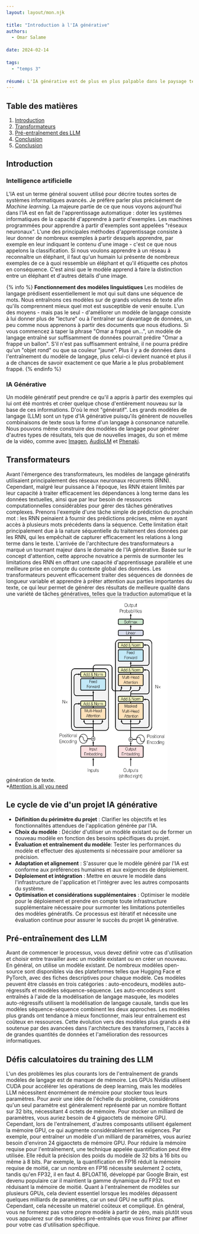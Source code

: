 ```yaml
---
layout: layout/mon.njk

title: "Introduction à l'IA générative"
authors:
  - Omar Salame

date: 2024-02-14

tags: 
  - "temps 3"

résumé: L'IA générative est de plus en plus palpable dans le paysage technologique actuel. Les grands modèles de langage ont ouvert de nouvelles perspectives et suscité un vif intérêt dans divers domaines professionnels. J'ai choisi de suivre le [cours de DeepLearning.AI](https://www.deeplearning.ai/courses/generative-ai-with-llms/)
---
```


## Table des matières

1. [Introduction](#section-1)
2. [Transformateurs](#section-2)
3. [Pré-entraînement des LLM](#section-3)
4. [Conclusion](#section-4)
5. [Conclusion](#section-5)

## Introduction <a id="section-1"></a>
### Intelligence artificielle
L'IA est un terme général souvent utilisé pour décrire toutes sortes de systèmes informatiques avancés. Je préfère parler plus précisément de *Machine learning*. La majeure partie de ce que nous voyons aujourd'hui dans l'IA est en fait de l'apprentissage automatique : doter les systèmes informatiques de la capacité d'apprendre à partir d'exemples.
Les machines programmées pour apprendre à partir d'exemples sont appelées "réseaux neuronaux". L'une des principales méthodes d'apprentissage consiste à leur donner de nombreux exemples à partir desquels apprendre, par exemple en leur indiquant le contenu d'une image - c'est ce que nous appelons la classification. Si nous voulons apprendre à un réseau à reconnaître un éléphant, il faut qu'un humain lui présente de nombreux exemples de ce à quoi ressemble un éléphant et qu'il étiquette ces photos en conséquence. C'est ainsi que le modèle apprend à faire la distinction entre un éléphant et d'autres détails d'une image.


{% info %}
**Fonctionnement des modèles linguistiques**
Les modèles de langage prédisent essentiellement le mot qui suit dans une séquence de mots. Nous entraînons ces modèles sur de grands volumes de texte afin qu'ils comprennent mieux quel mot est susceptible de venir ensuite. L'un des moyens - mais pas le seul - d'améliorer un modèle de langage consiste à lui donner plus de "lecture" ou à l'entraîner sur davantage de données, un peu comme nous apprenons à partir des documents que nous étudions. Si vous commencez à taper la phrase "Omar a frappé un...", un modèle de langage entraîné sur suffisamment de données pourrait prédire "Omar a frappé un ballon". S'il n'est pas suffisamment entraîné, il ne pourra prédire qu'un "objet rond" ou que sa couleur "jaune". Plus il y a de données dans l'entraînement du modèle de langage, plus celui-ci devient nuancé et plus il a de chances de savoir exactement ce que Marie a le plus probablement frappé.
{% endinfo %}


### IA Générative
Un modèle génératif peut prendre ce qu'il a appris à partir des exemples qui lui ont été montrés et créer quelque chose d'entièrement nouveau sur la base de ces informations. D'où le mot "génératif". Les grands modèles de langage (LLM) sont un type d'IA générative puisqu'ils génèrent de nouvelles combinaisons de texte sous la forme d'un langage à consonance naturelle. Nous pouvons même construire des modèles de langage pour générer d'autres types de résultats, tels que de nouvelles images, du son et même de la vidéo, comme avec [Imagen](https://imagen.research.google/), [AudioLM](https://google-research.github.io/seanet/audiolm/examples/) et [Phenaki](https://sites.research.google/phenaki/).

## Transformateurs<a id="section-2"></a>

Avant l'émergence des transformateurs, les modèles de langage génératifs utilisaient principalement des réseaux neuronaux récurrents (RNN). Cependant, malgré leur puissance à l'époque, les RNN étaient limités par leur capacité à traiter efficacement les dépendances à long terme dans les données textuelles, ainsi que par leur besoin de ressources computationnelles considérables pour gérer des tâches génératives complexes.
Prenons l'exemple d'une tâche simple de prédiction du prochain mot : les RNN peinaient à fournir des prédictions précises, même en ayant accès à plusieurs mots précédents dans la séquence. Cette limitation était principalement due à la nature séquentielle du traitement des données par les RNN, qui les empêchait de capturer efficacement les relations à long terme dans le texte.
L'arrivée de l'architecture des transformateurs a marqué un tournant majeur dans le domaine de l'IA générative. Basée sur le concept d'attention, cette approche novatrice a permis de surmonter les limitations des RNN en offrant une capacité d'apprentissage parallèle et une meilleure prise en compte du contexte global des données. Les transformateurs peuvent efficacement traiter des séquences de données de longueur variable et apprendre à prêter attention aux parties importantes du texte, ce qui leur permet de générer des résultats de meilleure qualité dans une variété de tâches génératives, telles que la traduction automatique et la génération de texte.
<img src="transformers.png" width="300" height="500">
*[Attention is all you need](https://arxiv.org/pdf/1706.03762.pdf)


## Le cycle de vie d'un projet IA générative<a id="section-3"></a>

- **Définition du périmètre du projet** : Clarifier les objectifs et les fonctionnalités attendues de l'application générée par l'IA.
- **Choix du modèle** : Décider d'utiliser un modèle existant ou de former un nouveau modèle en fonction des besoins spécifiques du projet.
- **Évaluation et entraînement du modèle**: Tester les performances du modèle et effectuer des ajustements si nécessaire pour améliorer sa précision.
- **Adaptation et alignement** : S'assurer que le modèle généré par l'IA est conforme aux préférences humaines et aux exigences de déploiement.
- **Déploiement et intégration** : Mettre en œuvre le modèle dans l'infrastructure de l'application et l'intégrer avec les autres composants du système.
- **Optimisation et considérations supplémentaires** : Optimiser le modèle pour le déploiement et prendre en compte toute infrastructure supplémentaire nécessaire pour surmonter les limitations potentielles des modèles génératifs.
Ce processus est itératif et nécessite une évaluation continue pour assurer le succès du projet IA générative.

## Pré-entraînement des LLM<a id="section-4"></a>

Avant de commencer le processus, vous devez définir votre cas d'utilisation et choisir entre travailler avec un modèle existant ou en créer un nouveau. En général, on utilise un modèle existant. De nombreux modèles open-source sont disponibles via des plateformes telles que Hugging Face et PyTorch, avec des fiches descriptives pour chaque modèle. Ces modèles peuvent être classés en trois catégories : auto-encodeurs, modèles auto-régressifs et modèles séquence-séquence. Les auto-encodeurs sont entraînés à l'aide de la modélisation de langage masquée, les modèles auto-régressifs utilisent la modélisation de langage causale, tandis que les modèles séquence-séquence combinent les deux approches. Les modèles plus grands ont tendance à mieux fonctionner, mais leur entraînement est coûteux en ressources. Cette évolution vers des modèles plus grands a été soutenue par des avancées dans l'architecture des transformers, l'accès à de grandes quantités de données et l'amélioration des ressources informatiques.

## Défis calculatoires du training des LLM<a id="section-5"></a>
L'un des problèmes les plus courants lors de l'entraînement de grands modèles de langage est de manquer de mémoire. Les GPUs Nvidia utilisent CUDA pour accélérer les opérations de deep learning, mais les modèles LLM nécessitent énormément de mémoire pour stocker tous leurs paramètres. Pour avoir une idée de l'échelle du problème, considérons qu'un seul paramètre est généralement représenté par un nombre flottant sur 32 bits, nécessitant 4 octets de mémoire. Pour stocker un milliard de paramètres, vous auriez besoin de 4 gigaoctets de mémoire GPU. Cependant, lors de l'entraînement, d'autres composants utilisent également la mémoire GPU, ce qui augmente considérablement les exigences. Par exemple, pour entraîner un modèle d'un milliard de paramètres, vous auriez besoin d'environ 24 gigaoctets de mémoire GPU.
Pour réduire la mémoire requise pour l'entraînement, une technique appelée quantification peut être utilisée. Elle réduit la précision des poids du modèle de 32 bits à 16 bits ou même à 8 bits. Par exemple, la quantification en FP16 réduit la mémoire requise de moitié, car un nombre en FP16 nécessite seulement 2 octets, tandis qu'en FP32, il en faut 4. BFLOAT16, développé par Google Brain, est devenu populaire car il maintient la gamme dynamique du FP32 tout en réduisant la mémoire de moitié.
Quant à l'entraînement de modèles sur plusieurs GPUs, cela devient essentiel lorsque les modèles dépassent quelques milliards de paramètres, car un seul GPU ne suffit plus. Cependant, cela nécessite un matériel coûteux et compliqué. En général, vous ne formerez pas votre propre modèle à partir de zéro, mais plutôt vous vous appuierez sur des modèles pré-entraînés que vous finirez par affiner pour votre cas d'utilisation spécifique.